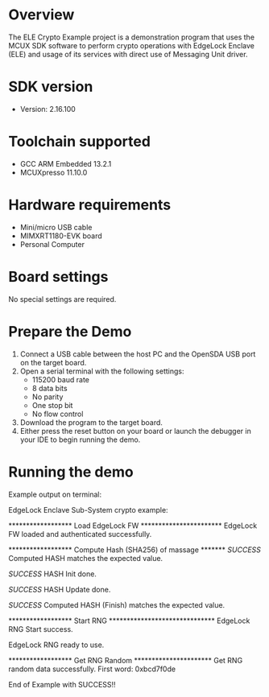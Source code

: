 Overview
========
The ELE Crypto Example project is a demonstration program that uses the MCUX SDK
software to perform crypto operations with EdgeLock Enclave (ELE) and usage of
its services with direct use of Messaging Unit driver.


SDK version
===========
- Version: 2.16.100

Toolchain supported
===================
- GCC ARM Embedded  13.2.1
- MCUXpresso  11.10.0

Hardware requirements
=====================
- Mini/micro USB cable
- MIMXRT1180-EVK board
- Personal Computer

Board settings
==============
No special settings are required.

Prepare the Demo
================
1.  Connect a USB cable between the host PC and the OpenSDA USB port on the target board. 
2.  Open a serial terminal with the following settings:
    - 115200 baud rate
    - 8 data bits
    - No parity
    - One stop bit
    - No flow control
3.  Download the program to the target board.
4.  Either press the reset button on your board or launch the debugger in your IDE to begin running the demo.

Running the demo
================
Example output on terminal:

EdgeLock Enclave Sub-System crypto example:

****************** Load EdgeLock FW ***********************
EdgeLock FW loaded and authenticated successfully.

****************** Compute Hash (SHA256) of massage *******
*SUCCESS* Computed HASH matches the expected value.

*SUCCESS* HASH Init done.

*SUCCESS* HASH Update done.

*SUCCESS* Computed HASH (Finish) matches the expected value.

****************** Start RNG ******************************
EdgeLock RNG Start success.

EdgeLock RNG ready to use.

****************** Get RNG Random **********************
Get RNG random data successfully. First word: 0xbcd7f0de

End of Example with SUCCESS!!
